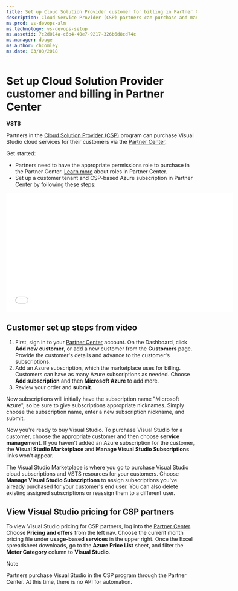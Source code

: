 ```yaml
---
title: Set up Cloud Solution Provider customer for billing in Partner Center
description: Cloud Service Provider (CSP) partners can purchase and manage various VSTS, VS, HockeyApp, etc., subscriptions for their customers
ms.prod: vs-devops-alm
ms.technology: vs-devops-setup
ms.assetid: 7c2d014a-c6b4-40e7-9217-326b6d8cd74c
ms.manager: douge
ms.author: chcomley
ms.date: 03/08/2018
---
```


# Set up Cloud Solution Provider customer and billing in Partner Center

**VSTS**

Partners in the [Cloud Solution Provider (CSP)](https://partner.microsoft.com/en-US/cloud-solution-provider) program
can purchase Visual Studio cloud services for their customers
via the [Partner Center](https://partnercenter.microsoft.com).

Get started:

* Partners need to have the appropriate permissions role to purchase in the Partner Center. [Learn more](https://msdn.microsoft.com/partner-center/create-user-accounts-and-set-permissions) about roles in Partner Center.
* Set up a customer tenant and CSP-based Azure subscription in Partner Center by following these steps:


<iframe src="//channel9.msdn.com/Shows/Visual-Studio-for-CSP-Partners/CSP-Customer-Provisioning/player" width="600" height="315" allowFullScreen="true" frameBorder="0"></iframe>

## Customer set up steps from video

1. First, sign in to your [Partner Center](https://partnercenter.microsoft.com) account. On the Dashboard, click **Add new customer**, or add a new customer from the **Customers** page.  Provide the customer's details and advance to the customer's subscriptions.
2. Add an Azure subscription, which the marketplace uses for billing. Customers can have as many Azure subscriptions as needed. Choose **Add subscription** and then **Microsoft Azure** to add more.
3. Review your order and **submit**.

New subscriptions will initially have the subscription name "Microsoft Azure", so be sure to give subscriptions
appropriate nicknames. Simply choose the subscription name, enter a new subscription nickname, and submit.

Now you're ready to buy Visual Studio. To purchase Visual Studio for a customer, choose the appropriate customer and
then choose **service management**.  If you haven't added an Azure subscription for the customer, the **Visual Studio
Marketplace** and **Manage Visual Studio Subscriptions** links won't appear.

The Visual Studio Marketplace is where you go to purchase Visual Studio cloud subscriptions and VSTS resources for your
customers.  Choose **Manage Visual Studio Subscriptions** to assign subscriptions you've already purchased for your
customer's end user.  You can also delete existing assigned subscriptions or reassign them to a different user.

## View Visual Studio pricing for CSP partners

To view Visual Studio pricing for CSP partners, log into the [Partner Center](https://partnercenter.microsoft.com).  Choose
**Pricing and offers** from the left nav.  Choose the current month pricing file under **usage-based services** in
the upper right. Once the Excel spreadsheet downloads, go to the **Azure Price List** sheet, and
filter the **Meter Category** column to **Visual Studio**.

> [!NOTE] 
> Partners purchase Visual Studio in the CSP program through the Partner Center. At this time, there is no API
> for automation.

